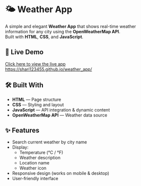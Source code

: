 # 🌤️ Weather App

A simple and elegant **Weather App** that shows real-time weather information for any city using the **OpenWeatherMap API**.  
Built with **HTML**, **CSS**, and **JavaScript**.

## 🚀 Live Demo

[Click here to view the live app](#)  
https://shari123455.github.io/weather_app/

## 🛠️ Built With

- **HTML** — Page structure
- **CSS** — Styling and layout
- **JavaScript** — API integration & dynamic content
- **OpenWeatherMap API** — Weather data source

## ✨ Features

- Search current weather by city name
- Display:
  - Temperature (°C / °F)
  - Weather description
  - Location name
  - Weather icon
- Responsive design (works on mobile & desktop)
- User-friendly interface

